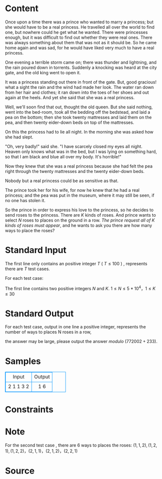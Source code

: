 
# Content

Once upon a time there was a prince who wanted to marry a princess; but she would have to be a real princess. He travelled all over the world to find one, but nowhere could he get what he wanted. There were princesses enough, but it was difficult to find out whether they were real ones. There was always something about them that was not as it should be. So he came home again and was sad, for he would have liked very much to have a real princess.

  One evening a terrible storm came on; there was thunder and lightning, and the rain poured down in torrents. Suddenly a knocking was heard at the city gate, and the old king went to open it.

  It was a princess standing out there in front of the gate. But, good gracious! what a sight the rain and the wind had made her look. The water ran down from her hair and clothes; it ran down into the toes of her shoes and out again at the heels. And yet she said that she was a real princess.

  Well, we'll soon find that out, thought the old queen. But she said nothing, went into the bed-room, took all the bedding off the bedstead, and laid a pea on the bottom; then she took twenty mattresses and laid them on the pea, and then twenty eider-down beds on top of the mattresses.

  On this the princess had to lie all night. In the morning she was asked how she had slept.

  "Oh, very badly!" said she. "I have scarcely closed my eyes all night. Heaven only knows what was in the bed, but I was lying on something hard, so that I am black and blue all over my body. It's horrible!"

  Now they knew that she was a real princess because she had felt the pea right through the twenty mattresses and the twenty eider-down beds.

  Nobody but a real princess could be as sensitive as that.

  The prince took her for his wife, for now he knew that he had a real princess; and the pea was put in the museum, where it may still be seen, if no one has stolen it.

  So the prince in order to express his love to the princess, so he decides to send roses to the princess. There are $K$ kinds of roses. And prince wants to select $N$ roses to places on the ground in a row. $The$ $prince$ $request$ $all$ $of$ $K$ $kinds$ $of$ $roses$ $must$ $appear$, and he wants to ask you there are how many ways to place the roses?

# Standard Input

The first line only contains an positive integer $T$ ( $T \leq 100$ ) , represents there are $T$ test cases.

  For each test case:

  The first line contains two positive integers $N$ and $K$. $1 \leq N \leq 5 * 10^4，1 \leq K \leq 30$

# Standard Output

For each test case, output in one line a positive integer, represents the number of ways to places N roses in a row, 

the answer may be large, please output the answer $modulo$ $(772002+233)$.

# Samples

<style>
        table,table tr th, table tr td { border:1px solid #0094ff; }
        table { width: 200px; min-height: 25px; line-height: 25px; text-align: center; border-collapse: collapse;}   
    </style>
<table>
	<tr>
		<td>Input</td>
		<td>Output</td>
	</tr>
<tr><td>2
1 1
3 2
</td><td>1
6
</td></tr></table>


# Constraints



# Note

For the second test case , there are $6$ ways to places the roses: $(1,1,2) , (1,2,1) , (1,2,2)，(2,1,1)，(2,1,2)，(2,2,1)$

# Source


